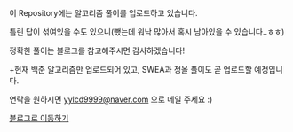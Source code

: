 이 Repository에는 알고리즘 풀이를 업로드하고 있습니다.

틀린 답이 섞여있을 수도 있으니(뺐는데 워낙 많아서 혹시 남아있을 수 있습니다..ㅎㅎ)

정확한 풀이는 블로그를 참고해주시면 감사하겠습니다!

+현재 백준 알고리즘만 업로드되어 있고, SWEA과 정올 풀이도 곧 업로드할 예정입니다.

연락을 원하시면 yylcd9999@naver.com 으로 메일 주세요 :)

[블로그로 이동하기](https://buddev.tistory.com)
